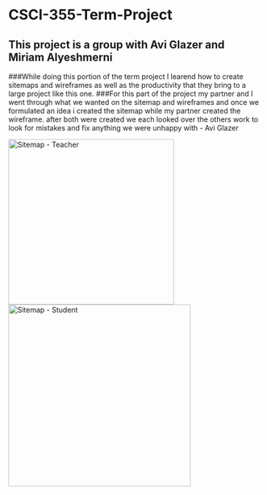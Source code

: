 # CSCI-355-Term-Project

## This project is a group with Avi Glazer and Miriam Alyeshmerni


###While doing this portion of the term project I learend how to create sitemaps and wireframes as well as the productivity that they bring to a large project like this one.
###For this part of the project my partner and I went through what we wanted on the sitemap and wireframes and once we formulated an idea i created the sitemap while my partner created the wireframe. after both were created we each looked over the others work to look for mistakes and fix anything we were unhappy with - Avi Glazer

<img width="328" alt="Sitemap - Teacher" src="https://user-images.githubusercontent.com/51724278/136141126-eff8ffd7-d597-4e9b-84fa-e8faf8818449.png">
<img width="361" alt="Sitemap - Student" src="https://user-images.githubusercontent.com/51724278/136141135-5363b1ce-cc68-4589-ad70-d721de28ac86.png">
